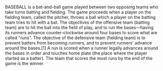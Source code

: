 BASEBALL is a bat-and-ball game played between two opposing teams who take turns batting and fielding. The game proceeds when a player on the fielding team, called the pitcher, throws a ball which a player on the batting team tries to hit with a bat. The objectives of the offensive team (batting team) are to hit the ball into the field of play, and to run the bases—having its runners advance counter-clockwise around four bases to score what are called "runs". The objective of the defensive team (fielding team) is to prevent batters from becoming runners, and to prevent runners' advance around the bases.[1] A run is scored when a runner legally advances around the bases in order and touches home plate (the place where the player started as a batter). The team that scores the most runs by the end of the game is the winner.
